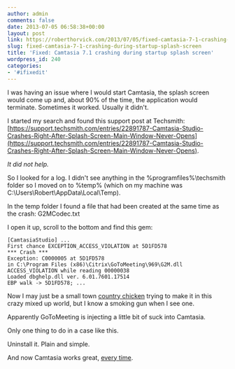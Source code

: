 ```yaml
---
author: admin
comments: false
date: 2013-07-05 06:58:38+00:00
layout: post
link: https://roberthorvick.com/2013/07/05/fixed-camtasia-7-1-crashing-during-startup-splash-screen/
slug: fixed-camtasia-7-1-crashing-during-startup-splash-screen
title: 'Fixed: Camtasia 7.1 crashing during startup splash screen'
wordpress_id: 240
categories:
- '#ifixedit'
---
```


I was having an issue where I would start Camtasia, the splash screen would come up and, about 90% of the time, the application would terminate.  Sometimes it worked.  Usually it didn't.

I started my search and found this support post at Techsmith: [https://support.techsmith.com/entries/22891787-Camtasia-Studio-Crashes-Right-After-Splash-Screen-Main-Window-Never-Opens](https://support.techsmith.com/entries/22891787-Camtasia-Studio-Crashes-Right-After-Splash-Screen-Main-Window-Never-Opens).

_It did not help._

So I looked for a log.  I didn't see anything in the %programfiles%\techsmith folder so I moved on to %temp% (which on my machine was C:\Users\Robert\AppData\Local\Temp).

In the temp folder I found a file that had been created at the same time as the crash: G2MCodec.txt

I open it up, scroll to the bottom and find this gem:


    
    
    [CamtasiaStudio] ...
    First chance EXCEPTION_ACCESS_VIOLATION at 5D1FD578
    *** Crash ***
    Exception: C0000005 at 5D1FD578 
    in C:\Program Files (x86)\Citrix\GoToMeeting\969\G2M.dll
    ACCESS_VIOLATION while reading 00000038
    Loaded dbghelp.dll ver. 6.01.7601.17514
    EBP walk -> 5D1FD578; ...
    



Now I may just be a small town [country chicken](http://www.youtube.com/watch?v=gQpaoLpKrMg) trying to make it in this crazy mixed up world, but I know a smoking gun when I see one.

Apparently GoToMeeting is injecting a little bit of suck into Camtasia.

Only one thing to do in a case like this.

Uninstall it. Plain and simple.

And now Camtasia works great, [every time](http://www.youtube.com/watch?v=pjvQFtlNQ-M).
